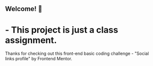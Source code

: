 ## Welcome! 👋

#  - This project is just a class assignment. 

Thanks for checking out this front-end basic coding challenge - "Social links profile" by Frontend Mentor.
